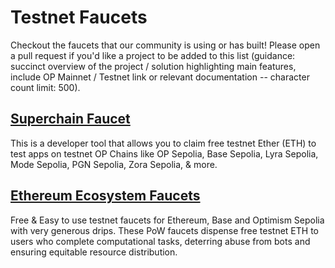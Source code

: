 # Testnet Faucets

Checkout the faucets that our community is using or has built! Please open a pull request if you'd like a project to be added to this list (guidance: succinct overview of the project / solution highlighting main features, include OP Mainnet / Testnet link or relevant documentation -- character count limit: 500). 

## [Superchain Faucet](https://app.optimism.io/faucet) 

This is a developer tool that allows you to claim free testnet Ether (ETH) to test apps on testnet OP Chains like OP Sepolia, Base Sepolia, Lyra Sepolia, Mode Sepolia, PGN Sepolia, Zora Sepolia, & more. 

## [Ethereum Ecosystem Faucets](https://www.ethereum-ecosystem.com/faucets)

Free & Easy to use testnet faucets for Ethereum, Base and Optimism Sepolia with very generous drips. These PoW faucets dispense free testnet ETH to users who complete computational tasks, deterring abuse from bots and ensuring equitable resource distribution.
